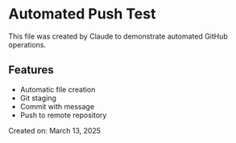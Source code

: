 # Automated Push Test

This file was created by Claude to demonstrate automated GitHub operations.

## Features
- Automatic file creation
- Git staging
- Commit with message
- Push to remote repository

Created on: March 13, 2025